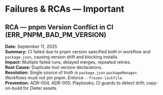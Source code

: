 # Failures & RCAs — Important

## RCA — pnpm Version Conflict in CI (ERR_PNPM_BAD_PM_VERSION)
**Date:** September 11, 2025  
**Summary:** CI failed due to pnpm version specified both in workflow and `package.json`, causing version drift and blocking installs.  
**Impact:** Multiple failed runs, delayed merges, repeated retries.  
**Root Cause:** Duplicate tool version declarations.  
**Resolution:** Single source of truth is `package.json` `packageManager`. Workflows must not pin pnpm. Enforce `--frozen-lockfile`.  
**Prevention:** ADR-004, ADR-005; Playbooks; CI guards to detect drift; copy-on-build for Dieter assets.



